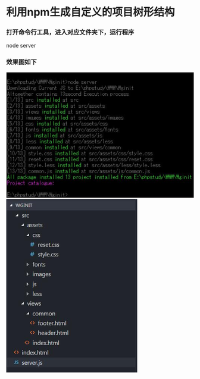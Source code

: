 # 利用npm生成自定义的项目树形结构
### 打开命令行工具，进入对应文件夹下，运行程序

node server

### 效果图如下

![image](https://github.com/WGinit/init-structure/blob/master/wginit-cmd.jpg)
![image](https://github.com/WGinit/init-structure/blob/master/wginit-ide.jpg)
